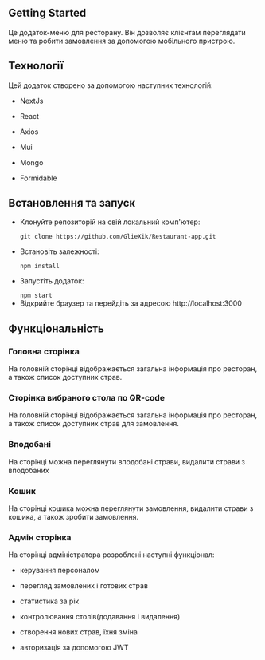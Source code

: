 ## Getting Started

Це додаток-меню для ресторану. Він дозволяє клієнтам переглядати меню та робити замовлення за допомогою мобільного пристрою.

<h2>Технології</h2>
<p>Цей додаток створено за допомогою наступних технологій:</p>

<ul>
  <li><p>NextJs</p></li>
  <li><p>React</p></li>
  <li><p>Axios</p></li>
  <li><p>Mui</p></li>
  <li><p>Mongo</p></li> 
  <li><p>Formidable</p></li>
</ul>

<h2>Встановлення та запуск</h2>

<ul>
  <li><p>Клонуйте репозиторій на свій локальний комп'ютер:</p>
  <code>git clone https://github.com/GlieXik/Restaurant-app.git</code></li>
  <li><p>Встановіть залежності:</p>
  <code>npm install</code></li>
  <li><p>Запустіть додаток:</p>
  <code>npm start</code></li>
  <li>Відкрийте браузер та перейдіть за адресою http://localhost:3000</li>
</ul>

<h2>Функціональність</h2>

<h3>Головна сторінка</h3>
<p>На головній сторінці відображається загальна інформація про ресторан, а також список доступних страв.</p>

<h3>Сторінка вибраного стола по QR-code</h3>
<p>На головній сторінці відображається загальна інформація про ресторан, а також список доступних страв для замовлення.</p>

<h3>Вподобані</h3>
<p>На сторінці можна переглянути вподобані страви, видалити страви з вподобаних</p>

<h3>Кошик</h3>
<p>На сторінці кошика можна переглянути замовлення, видалити страви з кошика, а також зробити замовлення.</p>

<h3>Адмін сторінка</h3>
<p>На сторінці адміністратора розроблені наступні функціонал:</p>
<ul>
	<li>
		<p>керування персоналом</p>
	</li>
	<li>
		<p>перегляд замовлених і готових страв</p>
	</li>
	<li>
		<p>статистика за рік</p>
	</li>
	<li>
		<p>контролювання столів(додавання і видалення)</p>
	</li>
	<li>
		<p>створення нових страв, їхня зміна</p>
	</li>
	<li>
		<p>авторизація за допомогою JWT</p>
	</li>
</ul>











